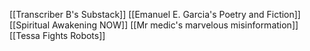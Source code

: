 [[Transcriber B's Substack]]
[[Emanuel E. Garcia's Poetry and Fiction]]
[[Spiritual Awakening NOW]]
[[Mr medic's marvelous misinformation]]
[[Tessa Fights Robots]]
